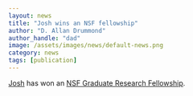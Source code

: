 ```yaml
---
layout: news
title: "Josh wins an NSF fellowship"
author: "D. Allan Drummond"
author_handle: "dad"
image: /assets/images/news/default-news.png
category: news
tags: [publication]
---
```

[Josh] has won an [NSF Graduate Research Fellowship][1].

[Josh]: /team/josh-riback/
[1]: https://www.nsfgrfp.org/

